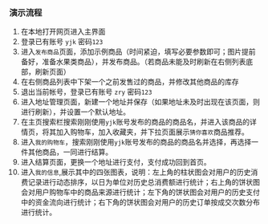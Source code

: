 ### 演示流程

1. 在本地打开网页进入主界面
2. 登录已有账号 `yjk` 密码`123`
3. 进入`发布商品`页面，添加示例商品（时间紧迫，填写必要参数即可；图片提前备好，准备水果类商品），并发布商品。（若商品未能及时刷新在右侧列表底部，刷新页面）
4. 在右侧商品列表中下架一个之前发售过的商品，并修改其他商品的库存
5. 退出当前帐号，登录已有账号 `zry` 密码`123`
6. 进入地址管理页面，新建一个地址并保存（如果地址未及时出现在该页面，则进行刷新），并设置一个默认地址。
7. 在主页搜索栏搜索刚刚使用`yjk`账号发布的商品的商品名，并进入该商品的详情页，将其加入购物车，加入收藏夹，并下拉页面展示`猜你喜欢`商品推荐。
8. 进入`我的购物车`，搜索刚刚使用`yjk`账号发布的商品的商品名并选择，再选择一件其他商品，一同进行结算。
9. 进入结算页面，更换一个地址进行支付，支付成功回到首页。
10. 进入`我的信息`,展示其中的四张图表，说明：左上角的柱状图会对用户的历史消费记录进行动态排序，以日为单位对历史总消费额进行统计；右上角的饼状图会对用户购物车中的商品来源进行统计；左下角的饼状图会对用户的历史支付中的资金流向进行统计；右下角的饼状图会对用户的历史订单按成交次数分布进行统计。
